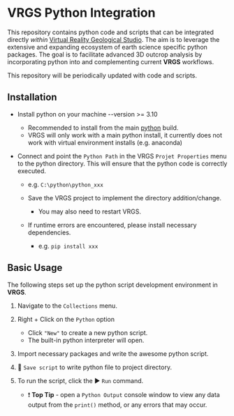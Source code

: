 # VRGS Python Integration

This repository contains python code and scripts that can be integrated directly _within_ [Virtual Reality Geological Studio](https://www.vrgeoscience.com/). The aim is to leverage the extensive and expanding ecosystem of earth science specific python packages. The goal is to facilitate advanced 3D outcrop analysis by incorporating python into and complementing current **VRGS** workflows.  

This repository will be periodically updated with code and scripts. 

## Installation
- Install python on your machine --version >= 3.10
    - Recommended to install from the main [python](https://www.python.org/downloads/) build.
    - VRGS will only work with a main python install, it currently does not work with virtual environment installs (e.g. anaconda)

- Connect and point the `Python Path` in the VRGS `Projet Properties` menu to the python directory. This will ensure that the python code is correctly executed. 
    - e.g. `C:\python\python_xxx`

    - Save the VRGS project to implement the directory addition/change.
        - You may also need to restart VRGS.

    - If runtime errors are encountered, please install necessary dependencies.
        - e.g. `pip install xxx`

## Basic Usage
The following steps set up the python script development environment in **VRGS**. 
1. Navigate to the `Collections` menu. 

2. Right + Click on the `Python` option 
    - Click `"New"` to create a new python script. 
    - The built-in python interpreter will open.

3. Import necessary packages and write the awesome python script.

4. :floppy_disk: `Save script` to write python file to project directory. 

5. To run the script, click the :arrow_forward: `Run` command.
    - :exclamation: **Top Tip** - open a `Python Output` console window to view any data output from the `print()` method, or any errors that may occur.
